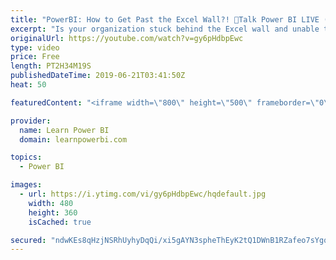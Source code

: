 ```yaml
---
title: "PowerBI: How to Get Past the Excel Wall?! 🔴Talk Power BI LIVE (Subscribe & Join)"
excerpt: "Is your organization stuck behind the Excel wall and unable to make progress with Power BI? Join as we discuss how you can blast past that Excel wall and embrace the new world of Power BI.  You have fallen in love with Power BI, but everyone in your team can't let go of Exce :-(  They claim to love their"
originalUrl: https://youtube.com/watch?v=gy6pHdbpEwc
type: video
price: Free
length: PT2H34M19S
publishedDateTime: 2019-06-21T03:41:50Z
heat: 50

featuredContent: "<iframe width=\"800\" height=\"500\" frameborder=\"0\" src=\"https://www.youtube.com/embed/gy6pHdbpEwc\" allow=\"accelerometer; autoplay; encrypted-media; gyroscope; picture-in-picture\" allowfullscreen></iframe>"

provider:
  name: Learn Power BI
  domain: learnpowerbi.com

topics:
  - Power BI

images:
  - url: https://i.ytimg.com/vi/gy6pHdbpEwc/hqdefault.jpg
    width: 480
    height: 360
    isCached: true

secured: "ndwKEs8qHzjNSRhUyhyDqQi/xi5gAYN3spheThEyK2tQ1DWnB1RZafeo7sYgqulhx05mcxztghCBRlNNPFS1+1/Zd0QtSf/KOhR0366tQ6s+b7RDjNzjXaZGANbz7aaOIO3wIABWyvZJk1hcXP3/T3Af+cvuICM7VdxlFWO3c0tC3tmM/U4RQnKCh+3eIFZUfwluTglIAvmKPezaKDFu0U3YF7VWho6eDjp4sv7/2rjzZPWxI9r5KMZTteOh5+ixBxa0/RnYO/IgCe3a2Eww4SdsvwmE2k8/Odem+n4ddxoNK2RgWPLX6VftxJlAbQrXLlp1PjGdh0Mr1g5SJMgpxWG0hit59szKVb9qYu/+zSzdP5yzo7QW8+3uE4X+/fDrgWnTO7RmfBMbIN7k/MqbuK6ZRkitN6M5o+pKsSvMTpE=;dE6TlFGZBNf3uQVwvHiKLg=="
---
```


